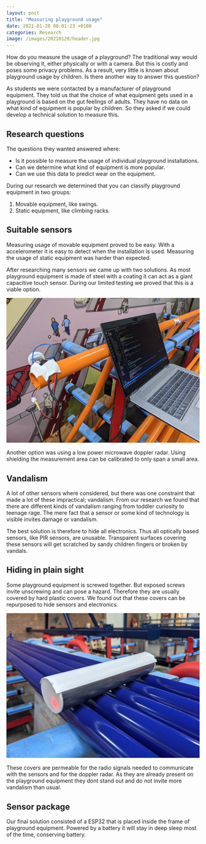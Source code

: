 ```yaml
---
layout: post
title: "Measuring playground usage"
date: 2021-01-20 08:01:23 +0100
categories: Research
image: /images/20210120/header.jpg
---
```


How do you measure the usage of a playground? The traditional way would be observing it, either physically or with a
camera. But this is costly and poses some privacy problems. As a result, very little is known about playground usage by
children. Is there another way to answer this question?

As students we were contacted by a manufacturer of playground equipment. They told us that the choice of what equipment
gets used in a playground is based on the gut feelings of adults. They have no data on what kind of equipment is popular
by children. So they asked if we could develop a technical solution to measure this.

## Research questions

The questions they wanted answered where:

- Is it possible to measure the usage of individual playground installations.
- Can we determine what kind of equipment is more popular.
- Can we use this data to predict wear on the equipment.

During our research we determined that you can classify playground equipment in two groups:

1. Movable equipment, like swings.
2. Static equipment, like climbing racks.

## Suitable sensors

Measuring usage of movable equipment proved to be easy. With a accelerometer it is easy to detect when the installation
is used. Measuring the usage of static equipment was harder than expected.

After researching many sensors we came up with two solutions. As most playground equipment is made of steel with a
coating it can act as a giant capacitive touch sensor. During our limited testing we proved that this is a viable
option.

![Testing capacitance of large climbing frames](/images/20210120/testing-capacitance-of-large-climbingframes.jpg)

Another option was using a low power microwave doppler radar. Using shielding the measurement area can be calibrated to
only span a small area.

## Vandalism

A lot of other sensors where considered, but there was one constraint that made a lot of these impractical; vandalism.
From our research we found that there are different kinds of vandalism ranging from toddler curiosity to teenage rage.
The mere fact that a sensor or some kind of technology is visible invites damage or vandalism.

The best solution is therefore to hide all electronics. Thus all optically based sensors, like PIR sensors, are
unusable. Transparent surfaces covering these sensors will get scratched by sandy children fingers or broken by vandals.

## Hiding in plain sight

Some playground equipment is screwed together. But exposed screws invite unscrewing and can pose a hazard. Therefore
they are usually covered by hard plastic covers. We found out that these covers can be repurposed to hide sensors and
electronics.

![Prototype with cap](/images/20210120/prototype-with-cap.jpg)

These covers are permeable for the radio signals needed to communicate with the sensors and for the doppler radar. As
they are already present on the playground equipment they dont stand out and do not invite more vandalism than usual.

## Sensor package

Our final solution consisted of a ESP32 that is placed inside the frame of playground equipment. Powered by a battery it
will stay in deep sleep most of the time, conserving battery.
